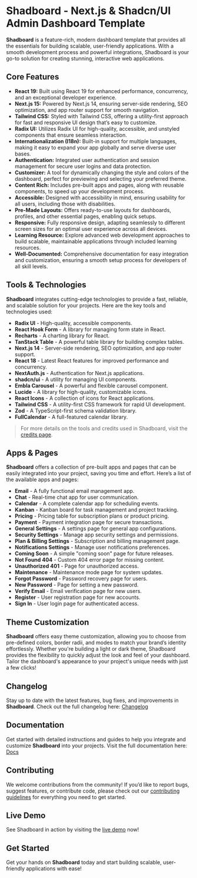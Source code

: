# Shadboard - Next.js & Shadcn/UI Admin Dashboard Template

**Shadboard** is a feature-rich, modern dashboard template that provides all the essentials for building scalable, user-friendly applications. With a smooth development process and powerful integrations, Shadboard is your go-to solution for creating stunning, interactive web applications.

## Core Features

- **React 19:** Built using React 19 for enhanced performance, concurrency, and an exceptional developer experience.
- **Next.js 15:** Powered by Next.js 14, ensuring server-side rendering, SEO optimization, and app router support for smooth navigation.
- **Tailwind CSS:** Styled with Tailwind CSS, offering a utility-first approach for fast and responsive UI design that’s easy to customize.
- **Radix UI:** Utilizes Radix UI for high-quality, accessible, and unstyled components that ensure seamless interaction.
- **Internationalization (I18n):** Built-in support for multiple languages, making it easy to expand your app globally and serve diverse user bases.
- **Authentication:** Integrated user authentication and session management for secure user logins and data protection.
- **Customizer:** A tool for dynamically changing the style and colors of the dashboard, perfect for previewing and selecting your preferred theme.
- **Content Rich:** Includes pre-built apps and pages, along with reusable components, to speed up your development process.
- **Accessible:** Designed with accessibility in mind, ensuring usability for all users, including those with disabilities.
- **Pre-Made Layouts:** Offers ready-to-use layouts for dashboards, profiles, and other essential pages, enabling quick setups.
- **Responsive:** Fully responsive design, adapting seamlessly to different screen sizes for an optimal user experience across all devices.
- **Learning Resource:** Explore advanced web development approaches to build scalable, maintainable applications through included learning resources.
- **Well-Documented:** Comprehensive documentation for easy integration and customization, ensuring a smooth setup process for developers of all skill levels.

## Tools & Technologies

**Shadboard** integrates cutting-edge technologies to provide a fast, reliable, and scalable solution for your projects. Here are the key tools and technologies used:

- **Radix UI** - High-quality, accessible components.
- **React Hook Form** - A library for managing form state in React.
- **Recharts** - A charting library for React.
- **TanStack Table** - A powerful table library for building complex tables.
- **Next.js 14** - Server-side rendering, SEO optimization, and app router support.
- **React 18** - Latest React features for improved performance and concurrency.
- **NextAuth.js** - Authentication for Next.js applications.
- **shadcn/ui** - A utility for managing UI components.
- **Embla Carousel** - A powerful and flexible carousel component.
- **Lucide** - A library for high-quality, customizable icons.
- **React Icons** - A collection of icons for React applications.
- **Tailwind CSS** - A utility-first CSS framework for rapid UI development.
- **Zod** - A TypeScript-first schema validation library.
- **FullCalendar** - A full-featured calendar library.

> For more details on the tools and credits used in Shadboard, visit the [credits page](https://shadboard.vercel.app/docs/miscellaneous/credits).

## Apps & Pages

**Shadboard** offers a collection of pre-built apps and pages that can be easily integrated into your project, saving you time and effort. Here’s a list of the available apps and pages:

- **Email** - A fully functional email management app.
- **Chat** - Real-time chat app for user communication.
- **Calendar** - A complete calendar app for scheduling events.
- **Kanban** - Kanban board for task management and project tracking.
- **Pricing** - Pricing table for subscription plans or product pricing.
- **Payment** - Payment integration page for secure transactions.
- **General Settings** - A settings page for general app configurations.
- **Security Settings** - Manage app security settings and permissions.
- **Plan & Billing Settings** - Subscription and billing management page.
- **Notifications Settings** - Manage user notifications preferences.
- **Coming Soon** - A simple "coming soon" page for future releases.
- **Not Found 404** - Custom 404 error page for missing content.
- **Unauthorized 401** - Page for unauthorized access.
- **Maintenance** - Maintenance mode page for system updates.
- **Forgot Password** - Password recovery page for users.
- **New Password** - Page for setting a new password.
- **Verify Email** - Email verification page for new users.
- **Register** - User registration page for new accounts.
- **Sign In** - User login page for authenticated access.

## Theme Customization

**Shadboard** offers easy theme customization, allowing you to choose from pre-defined colors, border radii, and modes to match your brand’s identity effortlessly. Whether you're building a light or dark theme, Shadboard provides the flexibility to quickly adjust the look and feel of your dashboard. Tailor the dashboard's appearance to your project's unique needs with just a few clicks!

## Changelog

Stay up to date with the latest features, bug fixes, and improvements in **Shadboard**. Check out the full changelog here: [Changelog](https://github.com/Qualiora/shadboard/blob/main/CHANGELOG.md)

## Documentation

Get started with detailed instructions and guides to help you integrate and customize **Shadboard** into your projects. Visit the full documentation here: [Docs](https://shadboard.vercel.app/docs)

## Contributing

We welcome contributions from the community! If you’d like to report bugs, suggest features, or contribute code, please check out our [contributing guidelines](https://github.com/Qualiora/shadboard/blob/main/CONTRIBUTING.md) for everything you need to get started.

## Live Demo

See Shadboard in action by visiting the [live demo](https://shadboard.vercel.app/home) now!

## Get Started

Get your hands on **Shadboard** today and start building scalable, user-friendly applications with ease!
